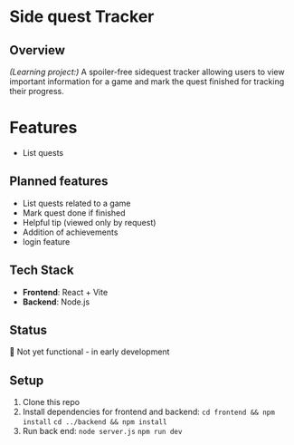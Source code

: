# Side quest Tracker

## Overview
*(Learning project:)* A spoiler-free sidequest tracker allowing users to view important information for a game and mark the quest finished for tracking their progress.

# Features
- List quests

## Planned features
- List quests related to a game
- Mark quest done if finished
- Helpful tip (viewed only by request)
- Addition of achievements
- login feature

## Tech Stack
- **Frontend**: React + Vite
- **Backend**: Node.js

## Status
🚧 Not yet functional - in early development

## Setup
1. Clone this repo
2. Install dependencies for frontend and backend:
   ```cd frontend && npm install```
   ```cd ../backend && npm install```
3. Run back end:
   ```node server.js```
   ```npm run dev```